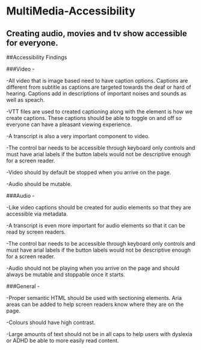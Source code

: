 # MultiMedia-Accessibility
## Creating audio, movies and tv show accessible for everyone.

##Accessibility Findings

###Video - 

-All video that is image based need to have caption options. Captions are different from subtitle as captions are targeted towards the deaf or hard of hearing. Captions add in descriptions of important noises and sounds as well as speach.

-VTT files are used to created captioning along with the <track> element is how we create captions. These captions should be able to toggle on and off so everyone can have a pleasant viewing experience.

-A transcript is also a very important component to video.

-The control bar needs to be accessible through keyboard only controls and must have arial labels if the button labels would not be descriptive enough for a screen reader. 

-Video should by default be stopped when you arrive on the page. 

-Audio should be mutable.


###Audio - 

-Like video captions should be created for audio elements so that they are accessible via metadata.

-A transcript is even more important for audio elements so that it can be read by screen readers.

-The control bar needs to be accessible through keyboard only controls and must have arial labels if the button labels would not be descriptive enough for a screen reader. 

-Audio should not be playing when you arrive on the page and should always be mutable and stoppable once it starts.


###General - 

-Proper semantic HTML should be used with sectioning elements. Aria areas can be added to help screen readers know where they are on the page. 

-Colours should have high contrast. 

-Large amounts of text should not be in all caps to help users with dyslexia or ADHD be able to more easily read content.  
